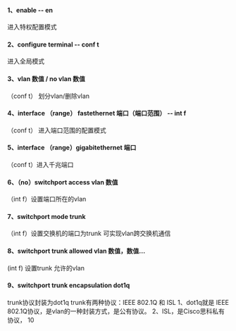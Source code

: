 #### 1、enable -- en
进入特权配置模式
#### 2、configure terminal -- conf t
进入全局模式
#### 3、vlan 数值 / no vlan 数值
（conf t） 划分vlan/删除vlan
#### 4、interface （range） fastethernet 端口（端口范围） -- int f 
（conf t） 进入端口范围的配置模式
#### 5、interface （range）gigabitethernet 端口 
（conf t）进入千兆端口
#### 6、（no）switchport access vlan 数值 
（int f）设置端口所在的vlan 
#### 7、switchport mode trunk
（int f）设置交换机的端口为trunk 可实现vlan跨交换机通信
#### 8、switchport trunk allowed vlan 数值，数值...
 (int f) 设置trunk 允许的vlan
#### 9、switchport trunk encapsulation dot1q 
trunk协议封装为dot1q
trunk有两种协议：IEEE 802.1Q 和 ISL
1、dot1q就是 IEEE 802.1Q协议，是vlan的一种封装方式，是公有协议。
2、ISL，是Cisco思科私有协议，
10